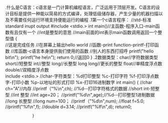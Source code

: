 .什么是C语言：c语言是一门计算机编程语言，广泛运用于顶层开发。C语言的设计目标是提供一种能以简易的方式编译，处理低级储存器，产生少量的机器扫描以及不需要任何运行环境支持便能运行的编程
.1第一个c语言程序：
               //std-标准standard inupt output
            #include <stdio.>
                 int main()//主函数-程序入口-main函数有且仅有一个   //int是整型的意思   //main前面的int表示main函数调用返回一个整型值
                  {  
                     //这是完成任务
                     //在屏幕上输出hello world
                     //函数-print function-printf-打印函数
                     //库函数-c语言本身提供我们使用的函数
                     //别人的东西打招呼
                    printf("hello bit\n");
                    printf("he he\n");
                          return 0;//返回0
                     }
.2数据类型：char//字符数据类型  short//短整型  int//整型  long//长整型  long long//更长的整型  float//单精度浮点数  double//双精度浮点数  
        include <stdio.>
        //char-字符类型：%d打印整型  %c-打印字符  %f-打印浮点数字-打印小数 %p-以地址的形式打印 %x-打印16进制数字
              int main()
                {
                  //char ch="A"//内存
                  //printf（“%\n",ch); //%d--打印字符格式的数据
                  //short int-短整型
                  //int 整型
                  //int age=20；
                  //printf("%d\n",age);//%d--打印整型1进制数据
                  //long 长整型
                  //long num=100；
                  //printf（”%d\n",num);
                  //float f=5.0;
                  //printf("%f\n",f);
                  //double d=3.14;
                  //printf("%lf\n",d);
                  return0;
                  
                
                
                
                }
                
